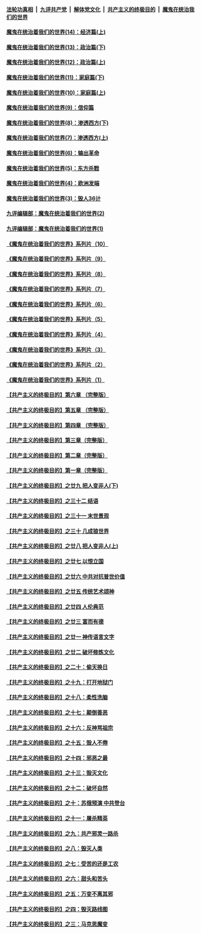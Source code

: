 

####  [法轮功真相](../../../../basic/blob/master/README.md?t=10102002) &nbsp;|&nbsp; [九评共产党](../../../../9ping.md/blob/master/README.md?t=10102002) &nbsp;|&nbsp; [解体党文化](../../../../jtdwh.md/blob/master/README.md?t=10102002)  &nbsp;|&nbsp; [共产主义的终极目的](../../../../gczydzjmd.md/blob/master/README.md?t=10102002) &nbsp;|&nbsp; [魔鬼在统治我们的世界](../../../../mgztzwmdsj.md/blob/master/README.md?t=10102002) 

#### [魔鬼在统治着我们的世界(14)：经济篇(上)](../pages/nsc422/n10457370.md?t=10102002) 

#### [魔鬼在统治着我们的世界(13)：政治篇(下)](../pages/nsc422/n10448270.md?t=10102002) 

#### [魔鬼在统治着我们的世界(12)：政治篇(上)](../pages/nsc422/n10444576.md?t=10102002) 

#### [魔鬼在统治着我们的世界(11)：家庭篇(下)](../pages/nsc422/n10440961.md?t=10102002) 

#### [魔鬼在统治着我们的世界(10)：家庭篇(上)](../pages/nsc422/n10435448.md?t=10102002) 

#### [魔鬼在统治着我们的世界(9)：信仰篇](../pages/nsc422/n10432159.md?t=10102002) 

#### [魔鬼在统治着我们的世界(8)：渗透西方(下)](../pages/nsc422/n10429603.md?t=10102002) 

#### [魔鬼在统治着我们的世界(7)：渗透西方(上)](../pages/nsc422/n10426013.md?t=10102002) 

#### [魔鬼在统治着我们的世界(6)：输出革命](../pages/nsc422/n10421536.md?t=10102002) 

#### [魔鬼在统治着我们的世界(5)：东方杀戮](../pages/nsc422/n10417707.md?t=10102002) 

#### [魔鬼在统治着我们的世界(4)：欧洲发端](../pages/nsc422/n10414890.md?t=10102002) 

#### [魔鬼在统治着我们的世界(3)：毁人36计](../pages/nsc422/n10411583.md?t=10102002) 

#### [九评编辑部：魔鬼在统治着我们的世界(2)](../pages/nsc422/n10410036.md?t=10102002) 

#### [九评编辑部：魔鬼在统治着我们的世界(1)](../pages/nsc422/n10406825.md?t=10102002) 

#### [《魔鬼在统治着我们的世界》系列片（10）](../pages/nsc422/n12292670.md?t=10102002) 

#### [《魔鬼在统治着我们的世界》系列片（9）](../pages/nsc422/n12290859.md?t=10102002) 

#### [《魔鬼在统治着我们的世界》系列片（8）](../pages/nsc422/n12287445.md?t=10102002) 

#### [《魔鬼在统治着我们的世界》系列片（7）](../pages/nsc422/n12283425.md?t=10102002) 

#### [《魔鬼在统治着我们的世界》系列片（6）](../pages/nsc422/n12282314.md?t=10102002) 

#### [《魔鬼在统治着我们的世界》系列片（5）](../pages/nsc422/n12281419.md?t=10102002) 

#### [《魔鬼在统治着我们的世界》系列片（4）](../pages/nsc422/n12274024.md?t=10102002) 

#### [《魔鬼在统治着我们的世界》系列片（3）](../pages/nsc422/n12271322.md?t=10102002) 

#### [《魔鬼在统治着我们的世界》系列片（2）](../pages/nsc422/n12269049.md?t=10102002) 

#### [《魔鬼在统治着我们的世界》系列片（1）](../pages/nsc422/n12267575.md?t=10102002) 

#### [【共产主义的终极目的】第六章 （完整版）](../pages/nsc422/n11428913.md?t=10102002) 

#### [【共产主义的终极目的】第五章 （完整版）](../pages/nsc422/n11428912.md?t=10102002) 

#### [【共产主义的终极目的】第四章 （完整版）](../pages/nsc422/n11428907.md?t=10102002) 

#### [【共产主义的终极目的】第三章（完整版）](../pages/nsc422/n11428848.md?t=10102002) 

#### [【共产主义的终极目的】第二章（完整版）](../pages/nsc422/n11428831.md?t=10102002) 

#### [【共产主义的终极目的】第一章（完整版）](../pages/nsc422/n11417651.md?t=10102002) 

#### [【共产主义的终极目的】之廿九 把人变非人(下)](../pages/nsc422/n11344140.md?t=10102002) 

#### [【共产主义的终极目的】之三十二 结语](../pages/nsc422/n11360535.md?t=10102002) 

#### [【共产主义的终极目的】之三十一 末世景观](../pages/nsc422/n11351129.md?t=10102002) 

#### [【共产主义的终极目的】之三十 几成狼世界](../pages/nsc422/n11348280.md?t=10102002) 

#### [【共产主义的终极目的】之廿八 把人变非人(上)](../pages/nsc422/n11340492.md?t=10102002) 

#### [【共产主义的终极目的】之廿七 以恨立国](../pages/nsc422/n11336944.md?t=10102002) 

#### [【共产主义的终极目的】之廿六 中共对抗普世价值](../pages/nsc422/n11324785.md?t=10102002) 

#### [【共产主义的终极目的】之廿五 传统艺术颂神](../pages/nsc422/n11296396.md?t=10102002) 

#### [【共产主义的终极目的】之廿四 人伦典范](../pages/nsc422/n11296397.md?t=10102002) 

#### [【共产主义的终极目的】之廿三 富而有德](../pages/nsc422/n11283598.md?t=10102002) 

#### [【共产主义的终极目的】之廿一 神传语言文字](../pages/nsc422/n11263265.md?t=10102002) 

#### [【共产主义的终极目的】之廿二 破坏修炼文化](../pages/nsc422/n11245728.md?t=10102002) 

#### [【共产主义的终极目的】之二十：偷天换日](../pages/nsc422/n11238846.md?t=10102002) 

#### [【共产主义的终极目的】之十九：打开地狱门](../pages/nsc422/n11206376.md?t=10102002) 

#### [【共产主义的终极目的】之十八：柔性洗脑](../pages/nsc422/n11199994.md?t=10102002) 

#### [【共产主义的终极目的】之十七：颠倒善恶](../pages/nsc422/n11179782.md?t=10102002) 

#### [【共产主义的终极目的】之十六：反神骂祖宗](../pages/nsc422/n11166798.md?t=10102002) 

#### [【共产主义的终极目的】之十五：毁人不倦](../pages/nsc422/n11166792.md?t=10102002) 

#### [【共产主义的终极目的】之十四：邪恶之最](../pages/nsc422/n11150249.md?t=10102002) 

#### [【共产主义的终极目的】之十三：毁灭文化](../pages/nsc422/n11135227.md?t=10102002) 

#### [【共产主义的终极目的】之十二：破坏自然](../pages/nsc422/n11135214.md?t=10102002) 

#### [【共产主义的终极目的】之十：苏俄预演 中共登台](../pages/nsc422/n11118424.md?t=10102002) 

#### [【共产主义的终极目的】之十一：屠杀精英](../pages/nsc422/n11118442.md?t=10102002) 

#### [【共产主义的终极目的】之九：共产邪灵一路杀](../pages/nsc422/n11114139.md?t=10102002) 

#### [【共产主义的终极目的】之八：毁灭人类](../pages/nsc422/n11108503.md?t=10102002) 

#### [【共产主义的终极目的】之七：受苦的还是工农](../pages/nsc422/n11101809.md?t=10102002) 

#### [【共产主义的终极目的】之六：甜头和苦头](../pages/nsc422/n11096971.md?t=10102002) 

#### [【共产主义的终极目的】之五：万变不离其邪](../pages/nsc422/n11091285.md?t=10102002) 

#### [【共产主义的终极目的】之四：毁灭路线图](../pages/nsc422/n11086284.md?t=10102002) 

#### [【共产主义的终极目的】之三：马克思魔变](../pages/nsc422/n11061941.md?t=10102002) 

